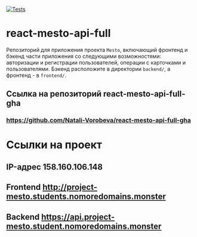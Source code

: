[![Tests](https://github.com/yandex-praktikum/react-mesto-api-full-gha/actions/workflows/tests.yml/badge.svg)](https://github.com/yandex-praktikum/react-mesto-api-full-gha/actions/workflows/tests.yml)

# react-mesto-api-full
Репозиторий для приложения проекта `Mesto`, включающий фронтенд и бэкенд части приложения со следующими возможностями: авторизации и регистрации пользователей, операции с карточками и пользователями. Бэкенд расположите в директории `backend/`, а фронтенд - в `frontend/`. 

## Ссылка на репозиторий react-mesto-api-full-gha
### https://github.com/Natali-Vorobeva/react-mesto-api-full-gha

# Ссылки на проект

## IP-адрес  158.160.106.148
## Frontend http://project-mesto.students.nomoredomains.monster

## Backend https://api.project-mesto.student.nomoredomains.monster
